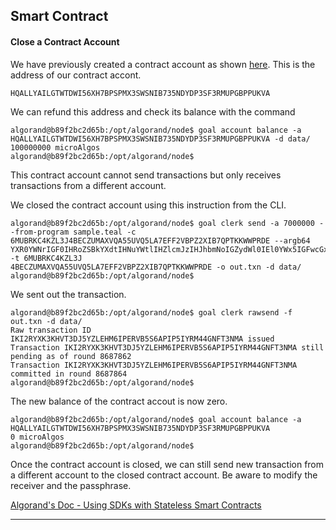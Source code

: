 ## Smart Contract

#### Close a Contract Account

We have previously created a contract account as shown [here](https://github.com/asc1-experimenter/asc1-experiments/blob/master/account/create_random_address.md).
This is the address of our contract accont.

```
HQALLYAILGTWTDWI56XH7BPSPMX3SWSNIB735NDYDP3SF3RMUPGBPPUKVA
```

We can refund this address and check its balance with the command

```
algorand@b89f2bc2d65b:/opt/algorand/node$ goal account balance -a HQALLYAILGTWTDWI56XH7BPSPMX3SWSNIB735NDYDP3SF3RMUPGBPPUKVA -d data/
100000000 microAlgos
algorand@b89f2bc2d65b:/opt/algorand/node$
```

This contract account cannot send transactions but only receives transactions from a different account.

We closed the contract account using this instruction from the CLI.

```
algorand@b89f2bc2d65b:/opt/algorand/node$ goal clerk send -a 7000000 --from-program sample.teal -c 6MUBRKC4KZL3J4BECZUMAXVQA55UVQ5LA7EFF2VBPZ2XIB7QPTKKWWPRDE --argb64 YXR0YWNrIGF0IHRoZSBkYXdtIHNuYWtlIHZlcmJzIHJhbmNoIGZydWl0IEl0YWx5IGFwcGxlIHRyZWUgd29tYW4gbWFsZSBhdA== -t 6MUBRKC4KZL3J
4BECZUMAXVQA55UVQ5LA7EFF2VBPZ2XIB7QPTKKWWPRDE -o out.txn -d data/
algorand@b89f2bc2d65b:/opt/algorand/node$ 
```

We sent out the transaction.

```
algorand@b89f2bc2d65b:/opt/algorand/node$ goal clerk rawsend -f out.txn -d data/
Raw transaction ID IKI2RYXK3KHVT3DJ5YZLEHM6IPERVB5S6APIP5IYRM44GNFT3NMA issued
Transaction IKI2RYXK3KHVT3DJ5YZLEHM6IPERVB5S6APIP5IYRM44GNFT3NMA still pending as of round 8687862
Transaction IKI2RYXK3KHVT3DJ5YZLEHM6IPERVB5S6APIP5IYRM44GNFT3NMA committed in round 8687864
algorand@b89f2bc2d65b:/opt/algorand/node$
```

The new balance of the contract accout is now zero.

```
algorand@b89f2bc2d65b:/opt/algorand/node$ goal account balance -a HQALLYAILGTWTDWI56XH7BPSPMX3SWSNIB735NDYDP3SF3RMUPGBPPUKVA
0 microAlgos
algorand@b89f2bc2d65b:/opt/algorand/node$
```

Once the contract account is closed, we can still send new transaction from a different account to the closed contract account. Be aware to modify the receiver and the passphrase.

[Algorand's Doc - Using SDKs with Stateless Smart Contracts](https://developer.algorand.org/docs/features/asc1/stateless/sdks/) 

------
